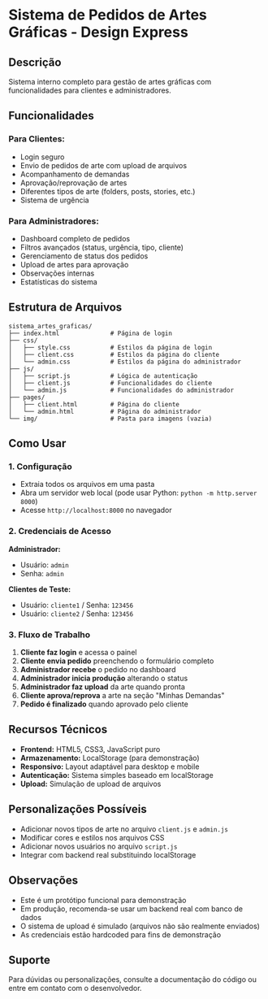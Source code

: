 # Sistema de Pedidos de Artes Gráficas - Design Express

## Descrição
Sistema interno completo para gestão de artes gráficas com funcionalidades para clientes e administradores.

## Funcionalidades

### Para Clientes:
- Login seguro
- Envio de pedidos de arte com upload de arquivos
- Acompanhamento de demandas
- Aprovação/reprovação de artes
- Diferentes tipos de arte (folders, posts, stories, etc.)
- Sistema de urgência

### Para Administradores:
- Dashboard completo de pedidos
- Filtros avançados (status, urgência, tipo, cliente)
- Gerenciamento de status dos pedidos
- Upload de artes para aprovação
- Observações internas
- Estatísticas do sistema

## Estrutura de Arquivos

```
sistema_artes_graficas/
├── index.html              # Página de login
├── css/
│   ├── style.css           # Estilos da página de login
│   ├── client.css          # Estilos da página do cliente
│   └── admin.css           # Estilos da página do administrador
├── js/
│   ├── script.js           # Lógica de autenticação
│   ├── client.js           # Funcionalidades do cliente
│   └── admin.js            # Funcionalidades do administrador
├── pages/
│   ├── client.html         # Página do cliente
│   └── admin.html          # Página do administrador
└── img/                    # Pasta para imagens (vazia)
```

## Como Usar

### 1. Configuração
- Extraia todos os arquivos em uma pasta
- Abra um servidor web local (pode usar Python: `python -m http.server 8000`)
- Acesse `http://localhost:8000` no navegador

### 2. Credenciais de Acesso

**Administrador:**
- Usuário: `admin`
- Senha: `admin`

**Clientes de Teste:**
- Usuário: `cliente1` / Senha: `123456`
- Usuário: `cliente2` / Senha: `123456`

### 3. Fluxo de Trabalho

1. **Cliente faz login** e acessa o painel
2. **Cliente envia pedido** preenchendo o formulário completo
3. **Administrador recebe** o pedido no dashboard
4. **Administrador inicia produção** alterando o status
5. **Administrador faz upload** da arte quando pronta
6. **Cliente aprova/reprova** a arte na seção "Minhas Demandas"
7. **Pedido é finalizado** quando aprovado pelo cliente

## Recursos Técnicos

- **Frontend:** HTML5, CSS3, JavaScript puro
- **Armazenamento:** LocalStorage (para demonstração)
- **Responsivo:** Layout adaptável para desktop e mobile
- **Autenticação:** Sistema simples baseado em localStorage
- **Upload:** Simulação de upload de arquivos

## Personalizações Possíveis

- Adicionar novos tipos de arte no arquivo `client.js` e `admin.js`
- Modificar cores e estilos nos arquivos CSS
- Adicionar novos usuários no arquivo `script.js`
- Integrar com backend real substituindo localStorage

## Observações

- Este é um protótipo funcional para demonstração
- Em produção, recomenda-se usar um backend real com banco de dados
- O sistema de upload é simulado (arquivos não são realmente enviados)
- As credenciais estão hardcoded para fins de demonstração

## Suporte

Para dúvidas ou personalizações, consulte a documentação do código ou entre em contato com o desenvolvedor.

